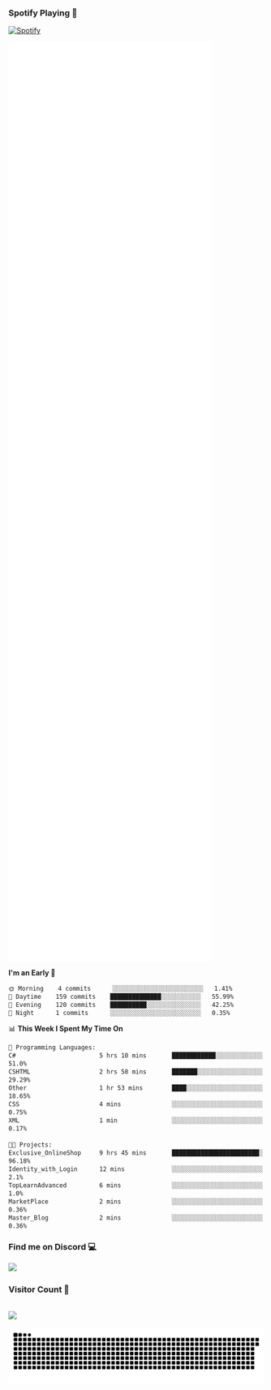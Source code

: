 ### Spotify Playing 🎵
[![Spotify](https://spotify-livestats-callme-milad.vercel.app/api/spotify)](https://open.spotify.com/user/314mrt6dxn5cqoxklh3thbwlr6by)

<img align="center" src="/github-metrics.svg" alt="Metrics" width="400">

<!--START_SECTION:waka-->
**I'm an Early 🐤** 

```text
🌞 Morning    4 commits      ░░░░░░░░░░░░░░░░░░░░░░░░░   1.41% 
🌆 Daytime    159 commits    ██████████████░░░░░░░░░░░   55.99% 
🌃 Evening    120 commits    ██████████░░░░░░░░░░░░░░░   42.25% 
🌙 Night      1 commits      ░░░░░░░░░░░░░░░░░░░░░░░░░   0.35%

```


📊 **This Week I Spent My Time On** 

```text
💬 Programming Languages: 
C#                       5 hrs 10 mins       ████████████░░░░░░░░░░░░░   51.0% 
CSHTML                   2 hrs 58 mins       ███████░░░░░░░░░░░░░░░░░░   29.29% 
Other                    1 hr 53 mins        ████░░░░░░░░░░░░░░░░░░░░░   18.65% 
CSS                      4 mins              ░░░░░░░░░░░░░░░░░░░░░░░░░   0.75% 
XML                      1 min               ░░░░░░░░░░░░░░░░░░░░░░░░░   0.17%

🐱‍💻 Projects: 
Exclusive_OnlineShop     9 hrs 45 mins       ████████████████████████░   96.18% 
Identity_with_Login      12 mins             ░░░░░░░░░░░░░░░░░░░░░░░░░   2.1% 
TopLearnAdvanced         6 mins              ░░░░░░░░░░░░░░░░░░░░░░░░░   1.0% 
MarketPlace              2 mins              ░░░░░░░░░░░░░░░░░░░░░░░░░   0.36% 
Master_Blog              2 mins              ░░░░░░░░░░░░░░░░░░░░░░░░░   0.36%

```


<!--END_SECTION:waka-->

### Find me on Discord 💻
<a href="https://discord.gg/pQVcABAxAy" rel="nofollow"> 
  <img src="https://discord.c99.nl/widget/theme-3/977957889358573609.png" data-canonical-src="https://discord.c99.nl/widget/theme-3/977957889358573609.png" style="max-width: 100%;"></a>

### Visitor Count 🔢
<p align="left"> 
  <br>
  <img src="https://profile-counter.glitch.me/callme-devil/count.svg" />
</p>

<img src="https://github.com/callme-devil/callme-devil/blob/output/github-contribution-grid-snake.svg" alt="snake" style="max-width: 100%;">
